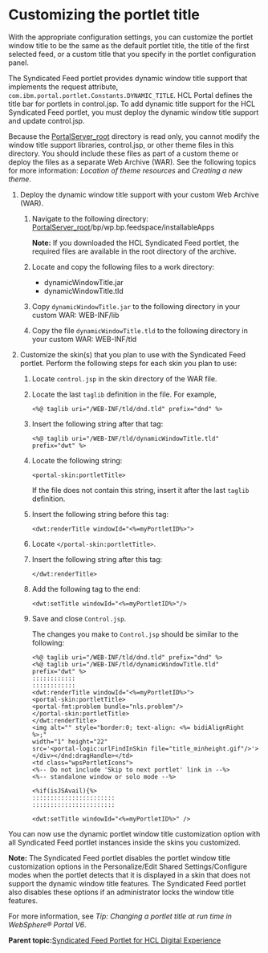 # Customizing the portlet title

With the appropriate configuration settings, you can customize the portlet window title to be the same as the default portlet title, the title of the first selected feed, or a custom title that you specify in the portlet configuration panel.

The Syndicated Feed portlet provides dynamic window title support that implements the request attribute, `com.ibm.portal.portlet.Constants.DYNAMIC_TITLE`. HCL Portal defines the title bar for portlets in control.jsp. To add dynamic title support for the HCL Syndicated Feed portlet, you must deploy the dynamic window title support and update control.jsp.

Because the [PortalServer\_root](../reference/wpsdirstr.md#wp_root) directory is read only, you cannot modify the window title support libraries, control.jsp, or other theme files in this directory. You should include these files as part of a custom theme or deploy the files as a separate Web Archive \(WAR\). See the following topics for more information: *Location of theme resources* and *Creating a new theme*.

1.  Deploy the dynamic window title support with your custom Web Archive \(WAR\).

    1.  Navigate to the following directory: [PortalServer\_root](../reference/wpsdirstr.md#wp_root)/bp/wp.bp.feedspace/installableApps

        **Note:** If you downloaded the HCL Syndicated Feed portlet, the required files are available in the root directory of the archive.

    2.  Locate and copy the following files to a work directory:

        -   dynamicWindowTitle.jar
        -   dynamicWindowTitle.tld
    3.  Copy `dynamicWindowTitle.jar` to the following directory in your custom WAR: WEB-INF/lib

    4.  Copy the file `dynamicWindowTitle.tld` to the following directory in your custom WAR: WEB-INF/tld

2.  Customize the skin\(s\) that you plan to use with the Syndicated Feed portlet. Perform the following steps for each skin you plan to use:

    1.  Locate `control.jsp` in the skin directory of the WAR file.

    2.  Locate the last `taglib` definition in the file. For example,

        ```
        <%@ taglib uri="/WEB-INF/tld/dnd.tld" prefix="dnd" %>
        ```

    3.  Insert the following string after that tag:

        ```
        <%@ taglib uri="/WEB-INF/tld/dynamicWindowTitle.tld" prefix="dwt" %>
        ```

    4.  Locate the following string:

        ```
        <portal-skin:portletTitle>
        ```

        If the file does not contain this string, insert it after the last `taglib` definition.

    5.  Insert the following string before this tag:

        ```
        <dwt:renderTitle windowId="<%=myPortletID%>">
        ```

    6.  Locate `</portal-skin:portletTitle>`.

    7.  Insert the following string after this tag:

        ```
        </dwt:renderTitle>
        ```

    8.  Add the following tag to the end:

        ```
        <dwt:setTitle windowId="<%=myPortletID%>"/>
        ```

    9.  Save and close `Control.jsp`.

        The changes you make to `Control.jsp` should be similar to the following:

        ```
        <%@ taglib uri="/WEB-INF/tld/dnd.tld" prefix="dnd" %> 
        <%@ taglib uri="/WEB-INF/tld/dynamicWindowTitle.tld" prefix="dwt" %>
        ::::::::::::
        ::::::::::::
        <dwt:renderTitle windowId="<%=myPortletID%>">
        <portal-skin:portletTitle>
        <portal-fmt:problem bundle="nls.problem"/>
        </portal-skin:portletTitle>
        </dwt:renderTitle>
        <img alt="" style="border:0; text-align: <%= bidiAlignRight %>;" 
        width="1" height="22" 
        src='<portal-logic:urlFindInSkin file="title_minheight.gif"/>'>
        </div></dnd:dragHandle></td>
        <td class="wpsPortletIcons">
        <%-- Do not include 'Skip to next portlet' link in --%> 
        <%-- standalone window or solo mode --%> 
        
        <%if(isJSAvail){%> 
        :::::::::::::::::::::::
        :::::::::::::::::::::::
        
        <dwt:setTitle windowId="<%=myPortletID%>" />
        
        ```


You can now use the dynamic portlet window title customization option with all Syndicated Feed portlet instances inside the skins you customized.

**Note:** The Syndicated Feed portlet disables the portlet window title customization options in the Personalize/Edit Shared Settings/Configure modes when the portlet detects that it is displayed in a skin that does not support the dynamic window title features. The Syndicated Feed portlet also disables these options if an administrator locks the window title features.

For more information, see *Tip: Changing a portlet title at run time in WebSphere® Portal V6*.

**Parent topic:**[Syndicated Feed Portlet for HCL Digital Experience](../admin-system/ic_syndfeed_features.md)

